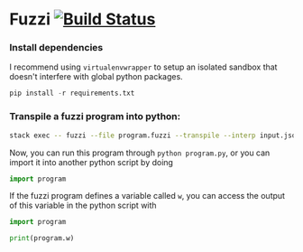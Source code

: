 # Fuzzi [![Build Status](https://travis-ci.org/hengchu/fuzzi-impl.svg?branch=master)](https://travis-ci.org/hengchu/fuzzi-impl)

### Install dependencies

I recommend using `virtualenvwrapper` to setup an isolated sandbox that doesn't
interfere with global python packages.

```python
pip install -r requirements.txt
```

### Transpile a fuzzi program into python:

```bash
stack exec -- fuzzi --file program.fuzzi --transpile --interp input.json > program.py
```

Now, you can run this program through `python program.py`, or you can import it
into another python script by doing

```python
import program
```

If the fuzzi program defines a variable called `w`, you can access the output of
this variable in the python script with

```python
import program

print(program.w)
```
